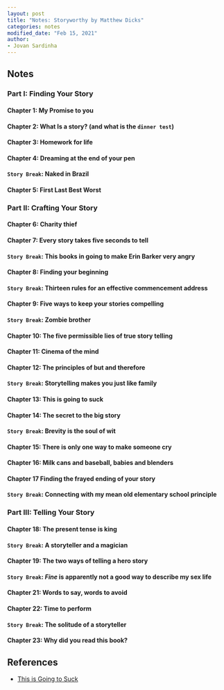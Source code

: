```yaml
---
layout: post
title: "Notes: Storyworthy by Matthew Dicks"
categories: notes
modified_date: "Feb 15, 2021"
author:
- Jovan Sardinha
---
```


## Notes

### Part I: Finding Your Story

#### Chapter 1: My Promise to you

#### Chapter 2: What Is a story? (and what is the `dinner test`)

#### Chapter 3: Homework for life

#### Chapter 4: Dreaming at the end of your pen

#### `Story Break`: Naked in Brazil

#### Chapter 5: First Last Best Worst

### Part II: Crafting Your Story

#### Chapter 6: Charity thief

#### Chapter 7: Every story takes five seconds to tell

#### `Story Break`: This books in going to make Erin Barker very angry

#### Chapter 8: Finding your beginning

#### `Story Break`: Thirteen rules for an effective commencement address

#### Chapter 9: Five ways to keep your stories compelling

#### `Story Break`: Zombie brother

#### Chapter 10: The five permissible lies of true story telling

#### Chapter 11: Cinema of the mind

#### Chapter 12: The principles of **but** and **therefore**

#### `Story Break`: Storytelling makes you just like family

#### Chapter 13: This is going to suck

#### Chapter 14: The secret to the big story

#### `Story Break`: Brevity is the soul of wit

#### Chapter 15: There is only one way to make someone cry

#### Chapter 16: Milk cans and baseball, babies and blenders

#### Chapter 17 Finding the frayed ending of your story

#### `Story Break`: Connecting with my mean old elementary school principle

### Part III: Telling Your Story

#### Chapter 18: The present tense is king

#### `Story Break`: A storyteller and a magician

#### Chapter 19: The two ways of telling a hero story

#### `Story Break`: *Fine* is apparently not a good way to describe my sex life

#### Chapter 21: Words to say, words to avoid

#### Chapter 22: Time to perform

#### `Story Break`: The solitude of a storyteller

#### Chapter 23: Why did you read this book?


## References

* [This is Going to Suck](https://www.youtube.com/watch?v=U9v0O0oEmpQ&t)
